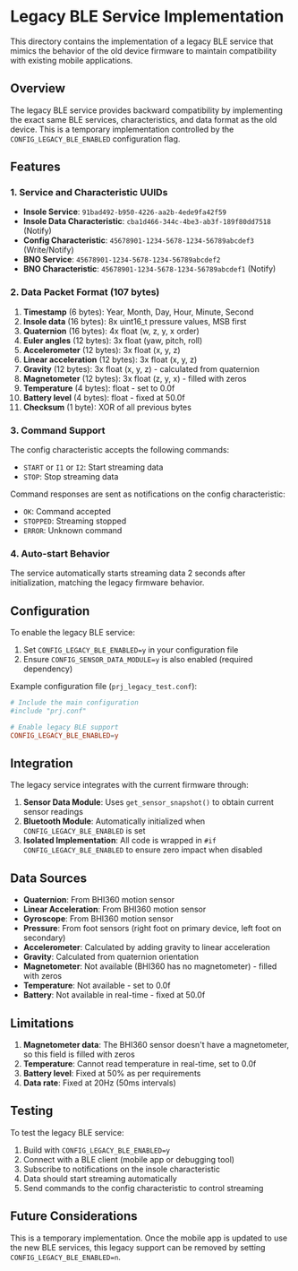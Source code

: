 # Legacy BLE Service Implementation

This directory contains the implementation of a legacy BLE service that mimics the behavior of the old device firmware to maintain compatibility with existing mobile applications.

## Overview

The legacy BLE service provides backward compatibility by implementing the exact same BLE services, characteristics, and data format as the old device. This is a temporary implementation controlled by the `CONFIG_LEGACY_BLE_ENABLED` configuration flag.

## Features

### 1. **Service and Characteristic UUIDs**
- **Insole Service**: `91bad492-b950-4226-aa2b-4ede9fa42f59`
- **Insole Data Characteristic**: `cba1d466-344c-4be3-ab3f-189f80dd7518` (Notify)
- **Config Characteristic**: `45678901-1234-5678-1234-56789abcdef3` (Write/Notify)
- **BNO Service**: `45678901-1234-5678-1234-56789abcdef2`
- **BNO Characteristic**: `45678901-1234-5678-1234-56789abcdef1` (Notify)

### 2. **Data Packet Format (107 bytes)**
1. **Timestamp** (6 bytes): Year, Month, Day, Hour, Minute, Second
2. **Insole data** (16 bytes): 8x uint16_t pressure values, MSB first
3. **Quaternion** (16 bytes): 4x float (w, z, y, x order)
4. **Euler angles** (12 bytes): 3x float (yaw, pitch, roll)
5. **Accelerometer** (12 bytes): 3x float (x, y, z)
6. **Linear acceleration** (12 bytes): 3x float (x, y, z)
7. **Gravity** (12 bytes): 3x float (x, y, z) - calculated from quaternion
8. **Magnetometer** (12 bytes): 3x float (z, y, x) - filled with zeros
9. **Temperature** (4 bytes): float - set to 0.0f
10. **Battery level** (4 bytes): float - fixed at 50.0f
11. **Checksum** (1 byte): XOR of all previous bytes

### 3. **Command Support**
The config characteristic accepts the following commands:
- `START` or `I1` or `I2`: Start streaming data
- `STOP`: Stop streaming data

Command responses are sent as notifications on the config characteristic:
- `OK`: Command accepted
- `STOPPED`: Streaming stopped
- `ERROR`: Unknown command

### 4. **Auto-start Behavior**
The service automatically starts streaming data 2 seconds after initialization, matching the legacy firmware behavior.

## Configuration

To enable the legacy BLE service:

1. Set `CONFIG_LEGACY_BLE_ENABLED=y` in your configuration file
2. Ensure `CONFIG_SENSOR_DATA_MODULE=y` is also enabled (required dependency)

Example configuration file (`prj_legacy_test.conf`):
```conf
# Include the main configuration
#include "prj.conf"

# Enable legacy BLE support
CONFIG_LEGACY_BLE_ENABLED=y
```

## Integration

The legacy service integrates with the current firmware through:

1. **Sensor Data Module**: Uses `get_sensor_snapshot()` to obtain current sensor readings
2. **Bluetooth Module**: Automatically initialized when `CONFIG_LEGACY_BLE_ENABLED` is set
3. **Isolated Implementation**: All code is wrapped in `#if CONFIG_LEGACY_BLE_ENABLED` to ensure zero impact when disabled

## Data Sources

- **Quaternion**: From BHI360 motion sensor
- **Linear Acceleration**: From BHI360 motion sensor
- **Gyroscope**: From BHI360 motion sensor
- **Pressure**: From foot sensors (right foot on primary device, left foot on secondary)
- **Accelerometer**: Calculated by adding gravity to linear acceleration
- **Gravity**: Calculated from quaternion orientation
- **Magnetometer**: Not available (BHI360 has no magnetometer) - filled with zeros
- **Temperature**: Not available - set to 0.0f
- **Battery**: Not available in real-time - fixed at 50.0f

## Limitations

1. **Magnetometer data**: The BHI360 sensor doesn't have a magnetometer, so this field is filled with zeros
2. **Temperature**: Cannot read temperature in real-time, set to 0.0f
3. **Battery level**: Fixed at 50% as per requirements
4. **Data rate**: Fixed at 20Hz (50ms intervals)

## Testing

To test the legacy BLE service:

1. Build with `CONFIG_LEGACY_BLE_ENABLED=y`
2. Connect with a BLE client (mobile app or debugging tool)
3. Subscribe to notifications on the insole characteristic
4. Data should start streaming automatically
5. Send commands to the config characteristic to control streaming

## Future Considerations

This is a temporary implementation. Once the mobile app is updated to use the new BLE services, this legacy support can be removed by setting `CONFIG_LEGACY_BLE_ENABLED=n`.